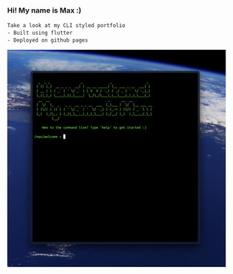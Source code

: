 ### Hi! My name is Max :)
```bash
Take a look at my CLI styled portfolio
- Built using flutter
- Deployed on github pages
```
<img src="github/cli-portfolio-screenshot.png" width="600px">

<!--
**mxwilen/mxwilen** is a ✨ _special_ ✨ repository because its `README.md` (this file) appears on your GitHub profile.

Here are some ideas to get you started:

- 🔭 I’m currently working on ...
- 🌱 I’m currently learning ...
- 👯 I’m looking to collaborate on ...
- 🤔 I’m looking for help with ...
- 💬 Ask me about ...
- 📫 How to reach me: ...
- 😄 Pronouns: ...
- ⚡ Fun fact: ...
-->
